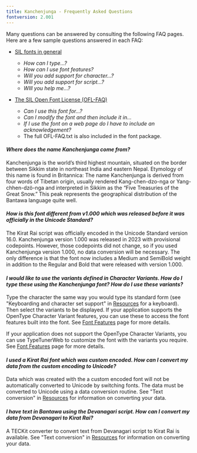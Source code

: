 ```yaml
---
title: Kanchenjunga - Frequently Asked Questions
fontversion: 2.001
---
```


Many questions can be answered by consulting the following FAQ pages. Here are a few sample questions answered in each FAQ:

- [SIL fonts in general](https://software.sil.org/fonts/faq)
    - *How can I type...?*
    - *How can I use font features?*
    - *Will you add support for character...?*
    - *Will you add support for script...?*
    - *WIll you help me...?*

- [The SIL Open Font License (OFL-FAQ)](https://openfontlicense.org/ofl-faq/)
    - *Can I use this font for...?*
    - *Can I modify the font and then include it in...*
    - *If I use the font on a web page do I have to include an acknowledgement?*
    - The full OFL-FAQ.txt is also included in the font package.


#### *Where does the name Kanchenjunga come from?*

Kanchenjunga is the world’s third highest mountain, situated on the border between Sikkim state in northeast India and eastern Nepal. Etymology of this name is found in Britannica: The name Kanchenjunga is derived from four words of Tibetan origin, usually rendered Kang-chen-dzo-nga or Yang-chhen-dzö-nga and interpreted in Sikkim as the “Five Treasuries of the Great Snow.” This peak represents the geographical distribution of the Bantawa language quite well.

#### *How is this font different from v1.000 which was released before it was officially in the Unicode Standard?*

The Kirat Rai script was officially encoded in the Unicode Standard version 16.0. Kanchenjunga version 1.000 was released in 2023 with provisional codepoints. However, those codepoints did not change, so if you used Kanchenjunga version 1.000, no data conversion will be necessary. The only difference is that the font now includes a Medium and SemiBold weight in addition to the Regular and Bold that were released with version 1.000.

#### *I would like to use the variants defined in Character Variants. How do I type these using the Kanchenjunga font? How do I use these variants?*

Type the character the same way you would type its standard form (see "Keyboarding and character set support" in [Resources](resources.md) for a keyboard). Then select the variants to be displayed. If your application supports the OpenType Character Variant features, you can use these to access the font features built into the font. See [Font Features](features.md) page for more details.

If your application does not support the OpenType Character Variants, you can use TypeTunerWeb to customize the font with the variants you require. See [Font Features](features.md) page for more details. 

#### *I used a Kirat Rai font which was custom encoded. How can I convert my data from the custom encoding to Unicode?*

Data which was created with the a custom encoded font will not be automatically converted to Unicode by switching fonts. The data must be converted to Unicode using a data conversion routine. See "Text conversion" in [Resources](resources.md) for information on converting your data.

#### *I have text in Bantawa using the Devanagari script. How can I convert my data from Devanagari to Kirat Rai?*

A TECKit converter to convert text from Devanagari script to Kirat Rai is available. See "Text conversion" in [Resources](resources.md) for information on converting your data.